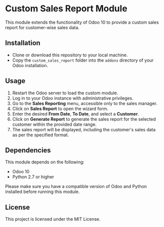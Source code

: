 # Custom Sales Report Module

This module extends the functionality of Odoo 10 to provide a custom sales report for customer-wise sales data.

## Installation

- Clone or download this repository to your local machine.
- Copy the `custom_sales_report` folder into the `addons` directory of your Odoo installation.

## Usage

1. Restart the Odoo server to load the custom module.
2. Log in to your Odoo instance with administrative privileges.
3. Go to the **Sales Reporting** menu, accessible only to the sales manager.
4. Click on **Sales Report** to open the wizard form.
5. Enter the desired **From Date**, **To Date**, and select a **Customer**.
6. Click on **Generate Report** to generate the sales report for the selected customer within the provided date range.
7. The sales report will be displayed, including the customer's sales data as per the specified format.

## Dependencies

This module depends on the following:

- Odoo 10
- Python 2.7 or higher

Please make sure you have a compatible version of Odoo and Python installed before running this module.

## License

This project is licensed under the MIT License.

